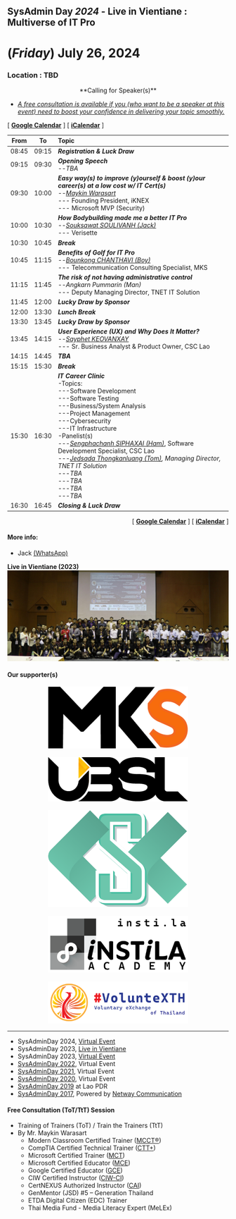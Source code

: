 ## SysAdmin Day ***2024*** - Live in Vientiane : Multiverse of IT Pro
# **(*Friday*) July 26, 2024**
### Location : TBD

<p align="center">
    <!-- <a href="../../Assets/SysAdminDay-2023-VTE-White.png"><img src="../../Assets/SysAdminDay-2023-VTE-Black.png" width="50%" title="SysAdmin Day 2023 - Live in Vientiane"></a> -->
    **Calling for Speaker(s)**
</p>

+ *[A free consultation is available if you (who want to be a speaker at this event) need to boost your confidence in delivering your topic smoothly.](#consultant)*

[ <a target="_blank" href="http://www.google.com/calendar/event?action=TEMPLATE&dates=20240726T020000Z%2F20240726T093000Z&ctz=Asia/Vientiane&text=SysAdmin%20Day%202023%20%3A%20Live%20in%20Vientiane&location=TBD&details=For%20details%2C%20link%20here%3A%20https%3A%2F%2FSysAdminDay.github.io%2F2023%2FVTE"><b>Google Calendar</b></a> ]
[ <a target="_blank" href="./SysAdminDay2024-VTE.ics"><b>iCalendar</b></a> ]

| From  |  To   |  Topic                                                                                                                                                                                                          |
|:-----:|:-----:|:----------------------------------------------------------------------------------------------------------------------------------------------------------------------------------------------------------------|
| 08:45 | 09:15 | *<b>Registration &amp; Luck Draw</b>*                                                                                                                                                                                          |
| 09:15 | 09:30 | *<b>Opening Speech</b>*<br>--*TBA*                                                                                                                                                                              |
| 09:30 | 10:00 | *<b>Easy way(s) to improve (y)ourself &amp; boost (y)our career(s) at a low cost w/ IT Cert(s)</b>*<br>--*[Maykin Warasart](https://mayk.in/)*<br>--- Founding President, iKNEX<br>--- Microsoft MVP (Security) |
| 10:00 | 10:30 | *<b>How Bodybuilding made me a better IT Pro</b>*<br>--*[Souksawat SOULIVANH (Jack)](https://www.linkedin.com/in/souksawat-soulivanh/)*<br> --- Verisette                                                       |
| 10:30 | 10:45 | *<b>Break</b>*|
| 10:45 | 11:15 | *<b>Benefits of Golf for IT Pro</b>*<br>--*[Bounkong CHANTHAVI (Boy)](https://www.linkedin.com/in/bounkong-chanthavi/)*<br> --- Telecommunication Consulting Specialist, MKS                                    |
| 11:15 | 11:45 | *<b>The risk of not having administrative control</b>*<br>--*Angkarn Pummarin (Man)*<br> --- Deputy Managing Director, TNET IT Solution                                                                         |
| 11:45 | 12:00 | *<b>Lucky Draw by Sponsor</b>* |
| 12:00 | 13:30 | *<b>Lunch Break</b>* |
| 13:30 | 13:45 | *<b>Lucky Draw by Sponsor</b>* |
| 13:45 | 14:15 | *<b>User Experience (UX) and Why Does It Matter?</b>*<br>--*[Sayphet KEOVANXAY](https://www.linkedin.com/in/sayphet-keovanxay-aa1649254/)*<br> --- Sr. Business Analyst & Product Owner, CSC Lao                                                                            |
| 14:15 | 14:45 | *<b>TBA</b>* |
| 15:15 | 15:30 | *<b>Break</b>*|
| 15:30 | 16:30 | *<b>IT Career Clinic</b>*<br>-Topics: <br>---Software Development<br>---Software Testing<br>---Business/System Analysis<br>---Project Management<br>---Cybersecurity<br>---IT Infrastructure<br>-Panelist(s)<br> ---*[Sengphachanh SIPHAXAI (Ham)](https://www.linkedin.com/in/sengphachanh-siphaxai-622652254/)*, Software Development Specialist, CSC Lao<br>---*[Jedsada Thongkanluang (Tom)](https://www.facebook.com/tomcisco), Managing Director, TNET IT Solution*<br>---*TBA*<br>---*TBA*<br>---*TBA*<br>---*TBA*|
| 16:30 | 16:45 | *<b>Closing &amp; Luck Draw</b>*                                                                                                                                                                                                |

<p align="right">
    [ <a target="_blank" href="http://www.google.com/calendar/event?action=TEMPLATE&dates=20240726T020000Z%2F20240726T093000Z&ctz=Asia/Vientiane&text=SysAdmin%20Day%202023%20%3A%20Live%20in%20Vientiane&location=TBD&details=For%20details%2C%20link%20here%3A%20https%3A%2F%2FSysAdminDay.github.io%2F2023%2FVTE"><b>Google Calendar</b></a> ]
    [ <a target="_blank" href="./SysAdminDay2024-VTE.ics"><b>iCalendar</b></a> ]
</p>

#### More info: 
+ Jack [(WhatsApp)](https://wa.me/qr/ZIXUWJ53MMJBP1)

<b>Live in Vientiane (2023)</b>
<a href="../../2023/VTE/Group.JPG" target="_parent"><img src="../../2023/VTE/Group-wide.JPG" title="SysAdmin Day 2023 - Live in Vientiane"></a>

#### Our supporter(s)

<p align="center">
    <a href="https://mangkone.com"><img src="Supporters/mks.png" width="318" title="MKS"></a><br><br>
    <a href="https://ubslao.com" target="blank"><img src="Supporters/ubsl.webp" title="UBS LAO"></a><br><br>
    <img src="Supporters/CSC.png" title="CSC" width="318"><br><br>
    <a href="https://insti.la" target="blank"><img src="Supporters/instila.png" width="318" title="iNSTiLA Academy"></a><br><br>
    <a href="https://VolunteX.github.io" target="_blank"><img src="Supporters/VolunteX.png" width="320" title="Voluntary eXchange of Thailand"></a>
</p>
 
---

* SysAdminDay 2024, [Virtual Event](/2024/VirtualEvent)
* SysAdminDay 2023, [Live in Vientiane](/2023/VTE)
* SysAdminDay 2023, [Virtual Event](/2023/VirtualEvent)
* [SysAdminDay 2022](/2022/VirtualEvent), Virtual Event
* [SysAdminDay 2021](/2021/VirtualEvent), Virtual Event
* [SysAdminDay 2020](/2020/VirtualEvent), Virtual Event
* [SysAdminDay 2019](/2019/Laos) at Lao PDR
* [SysAdminDay 2017](https://www.facebook.com/sysadminthailand/photos/?tab=album&album_id=303193886821648), Powered by [Netway Communication](https://netway.co.th/)


<a name="consultant"></a>
#### Free Consultation (ToT/TtT) Session
+ Training of Trainers (ToT) / Train the Trainers (TtT)
+ By Mr. Maykin Warasart
    + Modern Classroom Certified Trainer ([MCCT®](https://www.credential.net/89377485-8685-470c-9362-ae7acbddb323#gs.5p47k8)) 
    + CompTIA Certified Technical Trainer ([CTT+](https://www.credly.com/badges/312dcfff-2b9e-4a5d-856e-40cf9f96f1dc))
    + Microsoft Certified Trainer ([MCT](https://mayk.in/cert/?P=MCT-*))
    + Microsoft Certified Educator ([MCE](https://mayk.in/cert/MCE.html))
    + Google Certified Educator ([GCE](https://www.credential.net/e340e8be-28bc-43fd-81e1-6b684234bdff))
    + CIW Certified Instructor ([CIW-CI](https://mayk.in/cert/CIW-CI.html))
    + CertNEXUS Authorized Instructor ([CAI](https://www.credential.net/bc9d4b9c-5e89-44b9-952a-b718c8f6bfc3))
    + GenMentor (JSD) #5 – Generation Thailand
    + ETDA Digital Citizen (EDC) Trainer
    + Thai Media Fund - Media Literacy Expert (MeLEx)